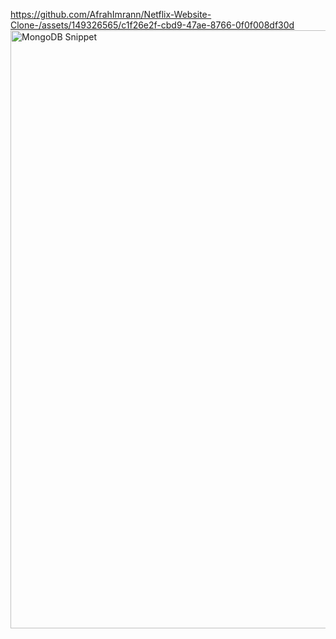 
https://github.com/AfrahImrann/Netflix-Website-Clone-/assets/149326565/c1f26e2f-cbd9-47ae-8766-0f0f008df30d
<img width="957" alt="MongoDB Snippet" src="https://github.com/AfrahImrann/Netflix-Website-Clone-/assets/149326565/b452da19-1e6d-4db0-b785-5cfca866896e">

